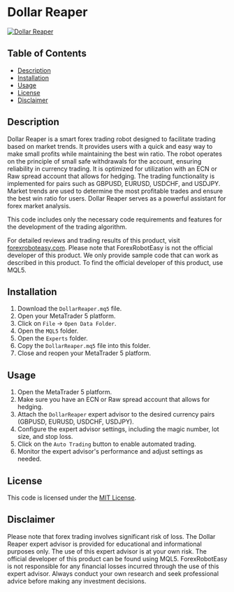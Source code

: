 # Dollar Reaper

[![Dollar Reaper](https://forexroboteasy.com/wp-content/uploads/2020/04/Dollar-Reaper-Header-Image.png)](https://forexroboteasy.com/forex-robot-review/dollar-reaper-review-smart-forex-software-for-trend-based-trading/)

## Table of Contents

- [Description](#description)
- [Installation](#installation)
- [Usage](#usage)
- [License](#license)
- [Disclaimer](#disclaimer)

## Description

Dollar Reaper is a smart forex trading robot designed to facilitate trading based on market trends. It provides users with a quick and easy way to make small profits while maintaining the best win ratio. The robot operates on the principle of small safe withdrawals for the account, ensuring reliability in currency trading. It is optimized for utilization with an ECN or Raw spread account that allows for hedging. The trading functionality is implemented for pairs such as GBPUSD, EURUSD, USDCHF, and USDJPY. Market trends are used to determine the most profitable trades and ensure the best win ratio for users. Dollar Reaper serves as a powerful assistant for forex market analysis.

This code includes only the necessary code requirements and features for the development of the trading algorithm.

For detailed reviews and trading results of this product, visit [forexroboteasy.com](https://forexroboteasy.com/forex-robot-review/dollar-reaper-review-smart-forex-software-for-trend-based-trading/). Please note that ForexRobotEasy is not the official developer of this product. We only provide sample code that can work as described in this product. To find the official developer of this product, use MQL5.

## Installation

1. Download the `DollarReaper.mq5` file.
2. Open your MetaTrader 5 platform.
3. Click on `File` -> `Open Data Folder`.
4. Open the `MQL5` folder.
5. Open the `Experts` folder.
6. Copy the `DollarReaper.mq5` file into this folder.
7. Close and reopen your MetaTrader 5 platform.

## Usage

1. Open the MetaTrader 5 platform.
2. Make sure you have an ECN or Raw spread account that allows for hedging.
3. Attach the `DollarReaper` expert advisor to the desired currency pairs (GBPUSD, EURUSD, USDCHF, USDJPY).
4. Configure the expert advisor settings, including the magic number, lot size, and stop loss.
5. Click on the `Auto Trading` button to enable automated trading.
6. Monitor the expert advisor's performance and adjust settings as needed.

## License

This code is licensed under the [MIT License](LICENSE).

## Disclaimer

Please note that forex trading involves significant risk of loss. The Dollar Reaper expert advisor is provided for educational and informational purposes only. The use of this expert advisor is at your own risk. The official developer of this product can be found using MQL5. ForexRobotEasy is not responsible for any financial losses incurred through the use of this expert advisor. Always conduct your own research and seek professional advice before making any investment decisions.

